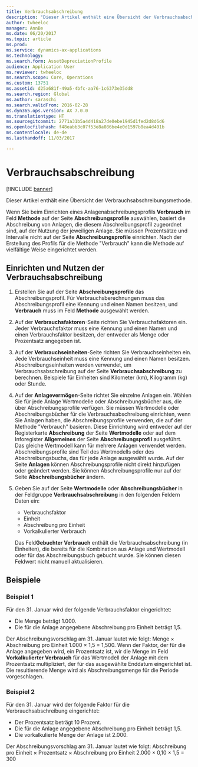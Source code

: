 ```yaml
---
title: Verbrauchsabschreibung
description: "Dieser Artikel enthält eine Übersicht der Verbrauchsabschreibungsmethode."
author: twheeloc
manager: AnnBe
ms.date: 06/20/2017
ms.topic: article
ms.prod: 
ms.service: dynamics-ax-applications
ms.technology: 
ms.search.form: AssetDepreciationProfile
audience: Application User
ms.reviewer: twheeloc
ms.search.scope: Core, Operations
ms.custom: 13751
ms.assetid: d25a681f-49a5-4bfc-aa76-1c6373e35dd8
ms.search.region: Global
ms.author: saraschi
ms.search.validFrom: 2016-02-28
ms.dyn365.ops.version: AX 7.0.0
ms.translationtype: HT
ms.sourcegitcommit: 2771a31b5a4d418a27de0ebe1945d1fed2d8d6d6
ms.openlocfilehash: f48eabb3c07f53e8a086be4e0d1597b8ea4d401b
ms.contentlocale: de-de
ms.lasthandoff: 11/03/2017

---
```


# <a name="consumption-depreciation"></a>Verbrauchsabschreibung

[!INCLUDE [banner](../includes/banner.md)]

Dieser Artikel enthält eine Übersicht der Verbrauchsabschreibungsmethode.

Wenn Sie beim Einrichten eines Anlagenabschreibungsprofils **Verbrauch** im Feld **Methode** auf der Seite **Abschreibungsprofile** auswählen, basiert die Abschreibung von Anlagen, die diesem Abschreibungsprofil zugeordnet sind, auf der Nutzung der jeweiligen Anlage. Sie müssen Prozentsätze und Intervalle nicht auf der Seite **Abschreibungsprofile** einrichten. Nach der Erstellung des Profils für die Methode "Verbrauch" kann die Methode auf vielfältige Weise eingerichtet werden.

## <a name="set-up-and-use-consumption-depreciation"></a>Einrichten und Nutzen der Verbrauchsabschreibung
1.  Erstellen Sie auf der Seite **Abschreibungsprofile** das Abschreibungsprofil. Für Verbrauchsberechnungen muss das Abschreibungsprofil eine Kennung und einen Namen besitzen, und **Verbrauch** muss im Feld **Methode** ausgewählt werden.
2.  Auf der **Verbrauchsfaktoren**-Seite richten Sie Verbrauchsfaktoren ein. Jeder Verbrauchsfaktor muss eine Kennung und einen Namen und einen Verbrauchsfaktor besitzen, der entweder als Menge oder Prozentsatz angegeben ist.
3.  Auf der **Verbrauchseinheiten**-Seite richten Sie Verbrauchseinheiten ein. Jede Verbrauchseinheit muss eine Kennung und einen Namen besitzen. Abschreibungseinheiten werden verwendet, um Verbrauchsabschreibung auf der Seite **Verbrauchsabschreibung** zu berechnen. Beispiele für Einheiten sind Kilometer (km), Kilogramm (kg) oder Stunde.
4.  Auf der **Anlagevermögen**-Seite richtet Sie einzelne Anlagen ein. Wählen Sie für jede Anlage Wertmodelle oder Abschreibungsbücher aus, die über Abschreibungsprofile verfügen. Sie müssen Wertmodelle oder Abschreibungsbücher für die Verbrauchsabschreibung einrichten, wenn Sie Anlagen haben, die Abschreibungsprofile verwenden, die auf der Methode "Verbrauch" basieren. Diese Einrichtung wird entweder auf der Registerkarte **Abschreibung** der Seite **Wertmodelle** oder auf dem Inforegister **Allgemeines** der Seite **Abschreibungsprofil** ausgeführt. Das gleiche Wertmodell kann für mehrere Anlagen verwendet werden. Abschreibungsprofile sind Teil des Wertmodells oder des Abschreibungsbuchs, das für jede Anlage ausgewählt wurde. Auf der Seite **Anlagen** können Abschreibungsprofile nicht direkt hinzufügen oder geändert werden. Sie können Abschreibungsprofile nur auf der Seite **Abschreibungsbücher** ändern.
5.  Geben Sie auf der Seite **Wertmodelle** oder **Abschreibungsbücher** in der Feldgruppe **Verbrauchsabschreibung** in den folgenden Feldern Daten ein:
    -   Verbrauchsfaktor
    -   Einheit
    -   Abschreibung pro Einheit
    -   Vorkalkulierter Verbrauch

    Das Feld**Gebuchter Verbrauch** enthält die Verbrauchsabschreibung (in Einheiten), die bereits für die Kombination aus Anlage und Wertmodell oder für das Abschreibungsbuch gebucht wurde. Sie können diesen Feldwert nicht manuell aktualisieren.

## <a name="examples"></a>Beispiele
### <a name="example-1"></a>Beispiel 1

Für den 31. Januar wird der folgende Verbrauchsfaktor eingerichtet:

-   Die Menge beträgt 1.000.
-   Die für die Anlage angegebene Abschreibung pro Einheit beträgt 1,5.

Der Abschreibungsvorschlag am 31. Januar lautet wie folgt: Menge × Abschreibung pro Einheit 1.000 × 1,5 = 1,500. Wenn der Faktor, der für die Anlage angegeben wird, ein Prozentsatz ist, wir die Menge im Feld **Vorkalkulierter Verbrauch** für das Wertmodell der Anlage mit dem Prozentsatz multipliziert, der für das ausgewählte Enddatum eingerichtet ist. Die resultierende Menge wird als Abschreibungsmenge für die Periode vorgeschlagen.

### <a name="example-2"></a>Beispiel 2

Für den 31. Januar wird der folgende Faktor für die Verbrauchsabschreibung eingerichtet:

-   Der Prozentsatz beträgt 10 Prozent.
-   Die für die Anlage angegebene Abschreibung pro Einheit beträgt 1,5.
-   Die vorkalkulierte Menge der Anlage ist 2.000.

Der Abschreibungsvorschlag am 31. Januar lautet wie folgt: Abschreibung pro Einheit × Prozentsatz × Abschreibung pro Einheit 2.000 × 0,10 × 1,5 = 300




